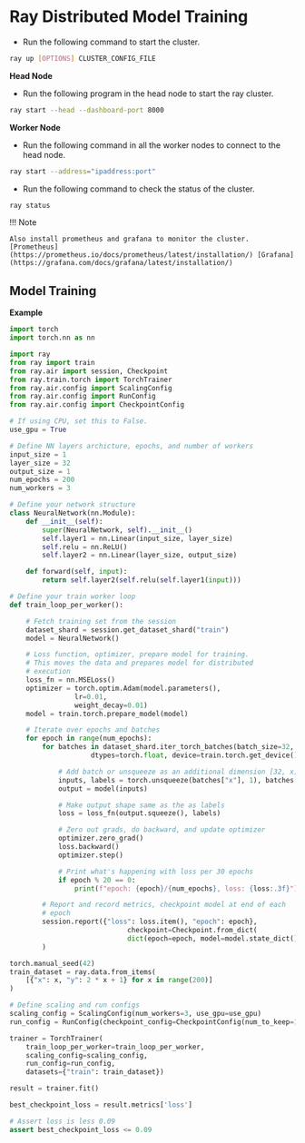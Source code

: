 # Ray Distributed Model Training 

- Run the following command to start the cluster. 
```bash
ray up [OPTIONS] CLUSTER_CONFIG_FILE
```
**Head Node**
- Run the following program in the head node to start the ray cluster.

```bash
ray start --head --dashboard-port 8000
```

**Worker Node**
- Run the following command in all the worker nodes to connect to the head node.
```bash
ray start --address="ipaddress:port"
```

- Run the following command to check the status of the cluster.
```bash
ray status
```

!!! Note

    Also install prometheus and grafana to monitor the cluster. 
    [Prometheus](https://prometheus.io/docs/prometheus/latest/installation/) [Grafana](https://grafana.com/docs/grafana/latest/installation/)

## Model Training 

**Example**

```python
import torch
import torch.nn as nn

import ray
from ray import train
from ray.air import session, Checkpoint
from ray.train.torch import TorchTrainer
from ray.air.config import ScalingConfig
from ray.air.config import RunConfig
from ray.air.config import CheckpointConfig

# If using CPU, set this to False.
use_gpu = True

# Define NN layers archicture, epochs, and number of workers
input_size = 1
layer_size = 32
output_size = 1
num_epochs = 200
num_workers = 3

# Define your network structure
class NeuralNetwork(nn.Module):
    def __init__(self):
        super(NeuralNetwork, self).__init__()
        self.layer1 = nn.Linear(input_size, layer_size)
        self.relu = nn.ReLU()
        self.layer2 = nn.Linear(layer_size, output_size)

    def forward(self, input):
        return self.layer2(self.relu(self.layer1(input)))

# Define your train worker loop
def train_loop_per_worker():

    # Fetch training set from the session
    dataset_shard = session.get_dataset_shard("train")
    model = NeuralNetwork()

    # Loss function, optimizer, prepare model for training.
    # This moves the data and prepares model for distributed
    # execution
    loss_fn = nn.MSELoss()
    optimizer = torch.optim.Adam(model.parameters(),
                lr=0.01,
                weight_decay=0.01)
    model = train.torch.prepare_model(model)

    # Iterate over epochs and batches
    for epoch in range(num_epochs):
        for batches in dataset_shard.iter_torch_batches(batch_size=32,
                    dtypes=torch.float, device=train.torch.get_device()):

            # Add batch or unsqueeze as an additional dimension [32, x]
            inputs, labels = torch.unsqueeze(batches["x"], 1), batches["y"]
            output = model(inputs)

            # Make output shape same as the as labels
            loss = loss_fn(output.squeeze(), labels)

            # Zero out grads, do backward, and update optimizer
            optimizer.zero_grad()
            loss.backward()
            optimizer.step()

            # Print what's happening with loss per 30 epochs
            if epoch % 20 == 0:
                print(f"epoch: {epoch}/{num_epochs}, loss: {loss:.3f}")

        # Report and record metrics, checkpoint model at end of each
        # epoch
        session.report({"loss": loss.item(), "epoch": epoch},
                             checkpoint=Checkpoint.from_dict(
                             dict(epoch=epoch, model=model.state_dict()))
        )

torch.manual_seed(42)
train_dataset = ray.data.from_items(
    [{"x": x, "y": 2 * x + 1} for x in range(200)]
)

# Define scaling and run configs
scaling_config = ScalingConfig(num_workers=3, use_gpu=use_gpu)
run_config = RunConfig(checkpoint_config=CheckpointConfig(num_to_keep=1))

trainer = TorchTrainer(
    train_loop_per_worker=train_loop_per_worker,
    scaling_config=scaling_config,
    run_config=run_config,
    datasets={"train": train_dataset})

result = trainer.fit()

best_checkpoint_loss = result.metrics['loss']

# Assert loss is less 0.09
assert best_checkpoint_loss <= 0.09

```